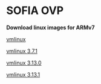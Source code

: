 SOFIA OVP
=

**Download linux images for ARMv7** 

[vmlinux](https://www.dropbox.com/s/kcaf8lmihohdx81/vmlinux?dl=0)

[vmlinux 3.7.1](https://www.dropbox.com/s/l43n8h2nvg8yx6g/vmlinux.3.7.1?dl=0)

[vmlinux 3.13.0](https://www.dropbox.com/s/cjptq9wq08yanrr/vmlinux.3.13.0?dl=0)

[vmlinux 3.13.1](https://www.dropbox.com/s/umzvidwkskwjhvh/vmlinux.3.13.1?dl=0)

